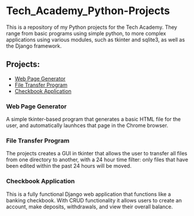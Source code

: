 # Tech_Academy_Python-Projects
This is a repository of my Python projects for the Tech Academy. They range from basic programs using simple python, to more complex applications using various modules, such as tkinter and sqlite3, as well as the Django framework.

## Projects:
* [Web Page Generator](https://github.com/chasetmartin/Tech_Academy_Python-Projects/tree/main/Web_Page_Generator)
* [File Transfer Program](https://github.com/chasetmartin/Tech_Academy_Python-Projects/tree/main/File_Transfer)
* [Checkbook Application](https://github.com/chasetmartin/Tech_Academy_Python-Projects/tree/main/Django_Checkbook_Project)

### Web Page Generator
A simple tkinter-based program that generates a basic HTML file for the user, and automatically launhces that page in the Chrome browser.
### File Transfer Program
The projects creates a GUI in tkinter that allows the user to transfer all files from one directory to another, with a 24 hour time filter: only files that have been edited within the past 24 hours will be moved.
### Checkbook Application
This is a fully functional Django web application that functions like a banking checkbook. With CRUD functionality it allows users to create an account, make deposits, withdrawals, and view their overall balance.
